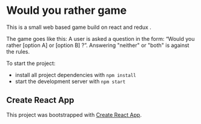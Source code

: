 # Would you rather game

This is a small web based game build on react and redux .

The game goes like this: A user is asked a question in the form: “Would you rather [option A] or [option B] ?”. Answering "neither" or "both" is against the rules.


To start the project:

* install all project dependencies with `npm install`
* start the development server with `npm start`


## Create React App

This project was bootstrapped with [Create React App](https://github.com/facebookincubator/create-react-app).
